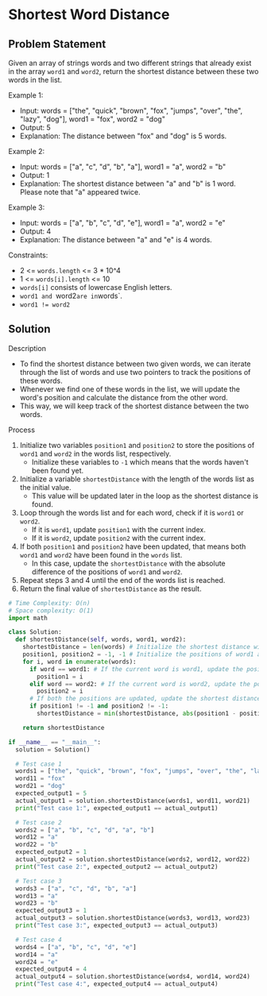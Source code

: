 # Shortest Word Distance

## Problem Statement
Given an array of strings words and two different strings that already exist in the array `word1` and `word2`, return the shortest distance between these two words in the list.

Example 1:

- Input: words = ["the", "quick", "brown", "fox", "jumps", "over", "the", "lazy", "dog"], word1 = "fox", word2 = "dog"
- Output: 5
- Explanation: The distance between "fox" and "dog" is 5 words.

Example 2:

- Input: words = ["a", "c", "d", "b", "a"], word1 = "a", word2 = "b"
- Output: 1
- Explanation: The shortest distance between "a" and "b" is 1 word. Please note that "a" appeared twice.

Example 3:

- Input: words = ["a", "b", "c", "d", "e"], word1 = "a", word2 = "e"
- Output: 4
- Explanation: The distance between "a" and "e" is 4 words.

Constraints:

- 2 <= `words.length` <= 3 * 10^4
- 1 <= `words[i].length` <= 10
- `words[i]` consists of lowercase English letters.
- `word1 and `word2` are in `words`.
- `word1 != word2`


## Solution

Description
- To find the shortest distance between two given words, we can iterate through the list of words and use two pointers to track the positions of these words. 
- Whenever we find one of these words in the list, we will update the word's position and calculate the distance from the other word. 
- This way, we will keep track of the shortest distance between the two words.

Process
1. Initialize two variables `position1` and `position2` to store the positions of `word1` and `word2` in the words list, respectively. 
   - Initialize these variables to `-1` which means that the words haven't been found yet.
2. Initialize a variable `shortestDistance` with the length of the words list as the initial value. 
   - This value will be updated later in the loop as the shortest distance is found.
3. Loop through the words list and for each word, check if it is `word1` or `word2`. 
   - If it is `word1`, update `position1` with the current index. 
   - If it is `word2`, update `position2` with the current index.
4. If both `position1` and `position2` have been updated, that means both `word1` and `word2` have been found in the `words` list. 
   - In this case, update the `shortestDistance` with the absolute difference of the positions of `word1` and `word2`.
5. Repeat steps 3 and 4 until the end of the words list is reached.
6. Return the final value of `shortestDistance` as the result.

```py
# Time Complexity: O(n)
# Space complexity: O(1)
import math

class Solution:
  def shortestDistance(self, words, word1, word2):
    shortestDistance = len(words) # Initialize the shortest distance with the length of the words list
    position1, position2 = -1, -1 # Initialize the positions of word1 and word2 with -1
    for i, word in enumerate(words):
      if word == word1: # If the current word is word1, update the position1
        position1 = i
      elif word == word2: # If the current word is word2, update the position2
        position2 = i
      # If both the positions are updated, update the shortest distance
      if position1 != -1 and position2 != -1:
        shortestDistance = min(shortestDistance, abs(position1 - position2))

    return shortestDistance

if __name__ == "__main__":
  solution = Solution()

  # Test case 1
  words1 = ["the", "quick", "brown", "fox", "jumps", "over", "the", "lazy", "dog"]
  word11 = "fox"
  word21 = "dog"
  expected_output1 = 5
  actual_output1 = solution.shortestDistance(words1, word11, word21)
  print("Test case 1:", expected_output1 == actual_output1)

  # Test case 2
  words2 = ["a", "b", "c", "d", "a", "b"]
  word12 = "a"
  word22 = "b"
  expected_output2 = 1
  actual_output2 = solution.shortestDistance(words2, word12, word22)
  print("Test case 2:", expected_output2 == actual_output2)

  # Test case 3
  words3 = ["a", "c", "d", "b", "a"]
  word13 = "a"
  word23 = "b"
  expected_output3 = 1
  actual_output3 = solution.shortestDistance(words3, word13, word23)
  print("Test case 3:", expected_output3 == actual_output3)

  # Test case 4
  words4 = ["a", "b", "c", "d", "e"]
  word14 = "a"
  word24 = "e"
  expected_output4 = 4
  actual_output4 = solution.shortestDistance(words4, word14, word24)
  print("Test case 4:", expected_output4 == actual_output4)    
```